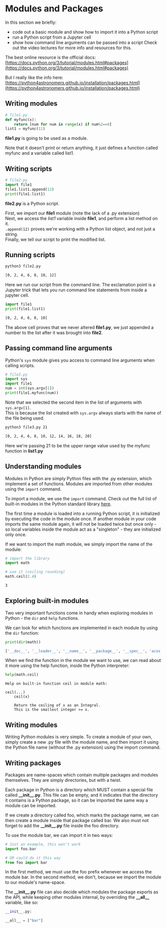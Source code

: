 # Modules and Packages
In this section we briefly:

- code out a basic module and show how to import it into a Python script
- run a Python script from a Jupyter cell
- show how command line arguments can be passed into a script
Check out the video lectures for more info and resources for this.

The best online resource is the official docs: [https://docs.python.org/3/tutorial/modules.html#packages](https://docs.python.org/3/tutorial/modules.html#packages)

But I really like the info here: [https://python4astronomers.github.io/installation/packages.html](https://python4astronomers.github.io/installation/packages.html)

## Writing modules
```py
# file1.py
def myfunc(x):
    return [num for num in range(x) if num%2==0]
list1 = myfunc(11)
```

**file1.py** is going to be used as a module.

Note that it doesn't print or return anything, it just defines a function called myfunc and a variable called list1.

## Writing scripts
```py
# file2.py
import file1
file1.list1.append(12)
print(file1.list1)
```

**file2.py** is a Python script.

First, we import our **file1** module (note the lack of a .py extension)  
Next, we access the *list1* variable inside **file1**, and perform a list method on it.  
`.append(12)` proves we're working with a Python list object, and not just a string.  
Finally, we tell our script to print the modified list.

## Running scripts
```sh
python3 file2.py
```
```sh
[0, 2, 4, 6, 8, 10, 12]
```
Here we run our script from the command line. The exclamation point is a Jupyter trick that lets you run command line statements from inside a jupyter cell.
```py
import file1
print(file1.list1)
```
```sh
[0, 2, 4, 6, 8, 10]
```
The above cell proves that we never altered **file1.py**, we just appended a number to the list after it was brought into **file2**.

## Passing command line arguments
Python's `sys` module gives you access to command line arguments when calling scripts.
```py
# file3.py
import sys
import file1
num = int(sys.argv[1])
print(file1.myfunc(num))
```

Note that we selected the second item in the list of arguments with `sys.argv[1]`.  
This is because the list created with `sys.argv` always starts with the name of the file being used.

```sh
python3 file3.py 21
```
```sh
[0, 2, 4, 6, 8, 10, 12, 14, 16, 18, 20]
```
Here we're passing 21 to be the upper range value used by the myfunc function in **list1.py**

## Understanding modules
Modules in Python are simply Python files with the .py extension, which implement a set of functions. Modules are imported from other modules using the `import` command.

To import a module, we use the `import` command. Check out the full list of built-in modules in the Python standard library [here](https://docs.python.org/3/py-modindex.html).

The first time a module is loaded into a running Python script, it is initialized by executing the code in the module once. If another module in your code imports the same module again, it will not be loaded twice but once only - so local variables inside the module act as a "singleton" - they are initialized only once.

If we want to import the math module, we simply import the name of the module:

```py
# import the library
import math
```
```py
# use it (ceiling rounding)
math.ceil(2.4)
```
```sh
3
```

## Exploring built-in modules
Two very important functions come in handy when exploring modules in Python - the `dir` and `help` functions.

We can look for which functions are implemented in each module by using the `dir` function:

```py
print(dir(math))
```
```sh
['__doc__', '__loader__', '__name__', '__package__', '__spec__', 'acos', 'acosh', 'asin', 'asinh', 'atan', 'atan2', 'atanh', 'ceil', 'copysign', 'cos', 'cosh', 'degrees', 'e', 'erf', 'erfc', 'exp', 'expm1', 'fabs', 'factorial', 'floor', 'fmod', 'frexp', 'fsum', 'gamma', 'gcd', 'hypot', 'inf', 'isclose', 'isfinite', 'isinf', 'isnan', 'ldexp', 'lgamma', 'log', 'log10', 'log1p', 'log2', 'modf', 'nan', 'pi', 'pow', 'radians', 'sin', 'sinh', 'sqrt', 'tan', 'tanh', 'tau', 'trunc']
```
When we find the function in the module we want to use, we can read about it more using the help function, inside the Python interpreter:
```py
help(math.ceil)
```
```
Help on built-in function ceil in module math:

ceil(...)
    ceil(x)
    
    Return the ceiling of x as an Integral.
    This is the smallest integer >= x.
```

## Writing modules
Writing Python modules is very simple. To create a module of your own, simply create a new .py file with the module name, and then import it using the Python file name (without the .py extension) using the import command.

## Writing packages
Packages are name-spaces which contain multiple packages and modules themselves. They are simply directories, but with a twist.

Each package in Python is a directory which MUST contain a special file called **\_\_init\_\_.py**. This file can be empty, and it indicates that the directory it contains is a Python package, so it can be imported the same way a module can be imported.

If we create a directory called foo, which marks the package name, we can then create a module inside that package called bar. We also must not forget to add the **\_\_init\_\_.py** file inside the foo directory.

To use the module bar, we can import it in two ways:
```py
# Just an example, this won't work
import foo.bar
```
```py
# OR could do it this way
from foo import bar
```
In the first method, we must use the foo prefix whenever we access the module bar. In the second method, we don't, because we import the module to our module's name-space.

The **\_\_init\_\_.py** file can also decide which modules the package exports as the API, while keeping other modules internal, by overriding the **\_\_all\_\_** variable, like so:

```py
__init__.py:

__all__ = ["bar"]
```